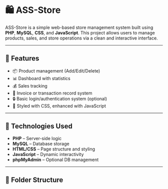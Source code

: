 # 🛍️ ASS-Store

ASS-Store is a simple web-based store management system built using **PHP**, **MySQL**, **CSS**, and **JavaScript**. This project allows users to manage products, sales, and store operations via a clean and interactive interface.

---

## 🚀 Features

- 📦 Product management (Add/Edit/Delete)
- 📊 Dashboard with statistics
- 💰 Sales tracking
- 🧾 Invoice or transaction record system
- 🔒 Basic login/authentication system (optional)
- 🎨 Styled with CSS, enhanced with JavaScript

---

## 🧰 Technologies Used

- **PHP** – Server-side logic
- **MySQL** – Database storage
- **HTML/CSS** – Page structure and styling
- **JavaScript** – Dynamic interactivity
- **phpMyAdmin** – Optional DB management

---

## 📂 Folder Structure

